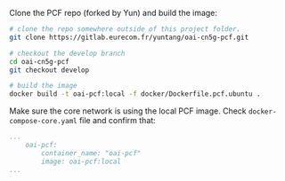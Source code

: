 Clone the PCF repo (forked by Yun) and build the image:

```bash
# clone the repo somewhere outside of this project folder.
git clone https://gitlab.eurecom.fr/yuntang/oai-cn5g-pcf.git

# checkout the develop branch
cd oai-cn5g-pcf
git checkout develop

# build the image
docker build -t oai-pcf:local -f docker/Dockerfile.pcf.ubuntu .
```

Make sure the core network is using the local PCF image. Check `docker-compose-core.yaml` file and confirm that:

```yaml
...
    oai-pcf:
        container_name: "oai-pcf"
        image: oai-pcf:local
...
```